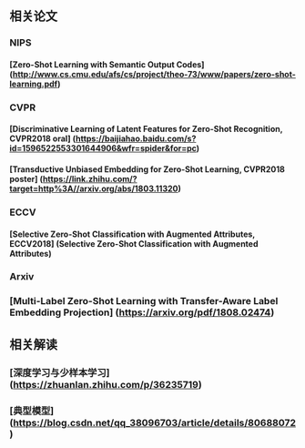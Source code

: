 ## 相关论文
### NIPS
#### [Zero-Shot Learning with Semantic Output Codes] (http://www.cs.cmu.edu/afs/cs/project/theo-73/www/papers/zero-shot-learning.pdf)
### CVPR
#### [Discriminative Learning of Latent Features for Zero-Shot Recognition, CVPR2018 oral] (https://baijiahao.baidu.com/s?id=1596522553301644906&wfr=spider&for=pc)
#### [Transductive Unbiased Embedding for Zero-Shot Learning, CVPR2018 poster] (https://link.zhihu.com/?target=http%3A//arxiv.org/abs/1803.11320)
### ECCV
#### [Selective Zero-Shot Classification with Augmented Attributes, ECCV2018] (Selective Zero-Shot Classification with Augmented Attributes)
###  Arxiv
### [Multi-Label Zero-Shot Learning with Transfer-Aware Label Embedding Projection] (https://arxiv.org/pdf/1808.02474)

## 相关解读
### [深度学习与少样本学习] (https://zhuanlan.zhihu.com/p/36235719)
### [典型模型] (https://blog.csdn.net/qq_38096703/article/details/80688072)
